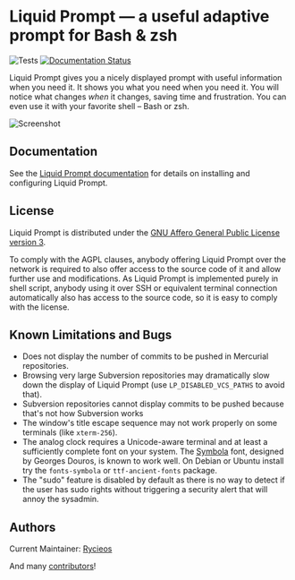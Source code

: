 Liquid Prompt — a useful adaptive prompt for Bash & zsh
=======================================================

![Tests](https://github.com/nojhan/liquidprompt/workflows/tests/badge.svg)
[![Documentation Status](https://readthedocs.org/projects/liquidprompt/badge/?version=stable)](https://liquidprompt.readthedocs.io/)

Liquid Prompt gives you a nicely displayed prompt with useful information
when you need it. It shows you what you need when you need it.
You will notice what changes *when* it changes, saving time and frustration.
You can even use it with your favorite shell – Bash or zsh.

![Screenshot](https://raw.github.com/nojhan/liquidprompt/master/demo.png)


## Documentation

See the [Liquid Prompt documentation](https://liquidprompt.readthedocs.io/) for
details on installing and configuring Liquid Prompt.


## License

Liquid Prompt is distributed under the [GNU Affero General Public License
version 3](LICENSE).

To comply with the AGPL clauses, anybody offering Liquid Prompt over the network
is required to also offer access to the source code of it and allow further use
and modifications. As Liquid Prompt is implemented purely in shell script,
anybody using it over SSH or equivalent terminal connection automatically also
has access to the source code, so it is easy to comply with the license.


## Known Limitations and Bugs

* Does not display the number of commits to be pushed in Mercurial repositories.
* Browsing very large Subversion repositories may dramatically slow down
  the display of Liquid Prompt (use `LP_DISABLED_VCS_PATHS` to avoid that).
* Subversion repositories cannot display commits to be pushed because
  that's not how Subversion works
* The window's title escape sequence may not work properly on some terminals
  (like `xterm-256`).
* The analog clock requires a Unicode-aware terminal and at least a
  sufficiently complete font on your system. The [Symbola](https://dn-works.com/ufas/)
  font, designed by Georges Douros, is known to work well. On Debian or Ubuntu
  install try the `fonts-symbola` or `ttf-ancient-fonts` package.
* The "sudo" feature is disabled by default as there is no way to detect
  if the user has sudo rights without triggering a security alert
  that will annoy the sysadmin.


## Authors

Current Maintainer: [Rycieos](https://github.com/Rycieos)

And many [contributors](CONTRIBUTORS.md)!
